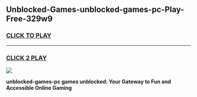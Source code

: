 
## Unblocked-Games-unblocked-games-pc-Play-Free-329w9
<h3>
<a href="https://premium76.site?title=unblocked-games-pc&ref=10A">CLICK TO PLAY</a></h3>
<hr>

<h3>
<a href="https://premium76.site?title=unblocked-games-pc&ref=10A">CLICK 2 PLAY</a>
  
</h3>

<a href="https://premium76.site?title=unblocked-games-pc&ref=10A"><img src="https://clearcache.store/games.png"></a>


**unblocked-games-pc games unblocked: Your Gateway to Fun and Accessible Online Gaming**
